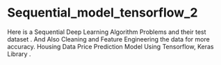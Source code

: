 # Sequential_model_tensorflow_2
Here is a Sequential Deep Learning Algorithm Problems and their test dataset . And Also Cleaning and Feature Engineering the data for more accuracy. Housing Data Price Prediction Model Using Tensorflow, Keras Library .

